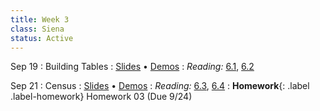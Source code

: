 ```yaml
---
title: Week 3
class: Siena
status: Active
---
```


Sep 19
: Building Tables
  : [Slides]() &#8226; [Demos]()
: *Reading:* [6.1](https://inferentialthinking.com/chapters/06/1/Sorting_Rows.html), [6.2](https://inferentialthinking.com/chapters/06/2/Selecting_Rows.html)
  
Sep 21
: Census
  : [Slides]() &#8226; [Demos]()
: *Reading:* [6.3](https://inferentialthinking.com/chapters/06/3/Example_Population_Trends.html), [6.4](https://inferentialthinking.com/chapters/06/4/Example_Sex_Ratios.html)
: **Homework**{: .label .label-homework} Homework 03 (Due 9/24)
